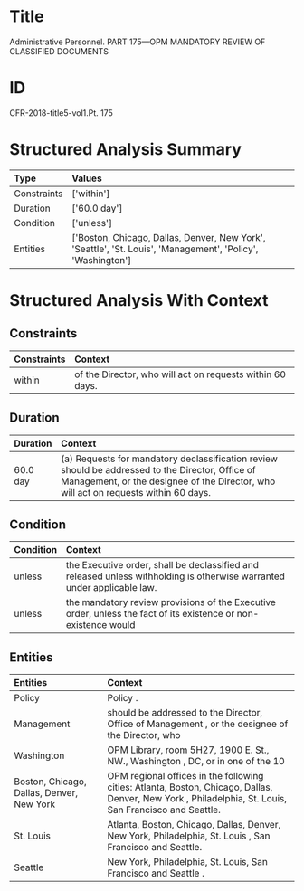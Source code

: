 # Title

 Administrative Personnel. PART 175—OPM MANDATORY REVIEW OF CLASSIFIED DOCUMENTS


# ID

 CFR-2018-title5-vol1.Pt. 175


# Structured Analysis Summary

| Type        | Values                                                                                                      |
|:------------|:------------------------------------------------------------------------------------------------------------|
| Constraints | ['within']                                                                                                  |
| Duration    | ['60.0 day']                                                                                                |
| Condition   | ['unless']                                                                                                  |
| Entities    | ['Boston, Chicago, Dallas, Denver, New York', 'Seattle', 'St. Louis', 'Management', 'Policy', 'Washington'] |


# Structured Analysis With Context

 


## Constraints

| Constraints   | Context                                                    |
|:--------------|:-----------------------------------------------------------|
| within        | of the Director, who will act on requests within  60 days. |


## Duration

| Duration   | Context                                                                                                                                                                                 |
|:-----------|:----------------------------------------------------------------------------------------------------------------------------------------------------------------------------------------|
| 60.0 day   | (a) Requests for mandatory declassification review should be addressed to the Director, Office of Management, or the designee of the Director, who will act on requests within 60 days. |


## Condition

| Condition   | Context                                                                                                                  |
|:------------|:-------------------------------------------------------------------------------------------------------------------------|
| unless      | the Executive order, shall be declassified and released unless  withholding is otherwise warranted under applicable law. |
| unless      | the mandatory review provisions of the Executive order, unless the fact of its existence or non-existence would          |


## Entities

| Entities                                  | Context                                                                                                                                                |
|:------------------------------------------|:-------------------------------------------------------------------------------------------------------------------------------------------------------|
| Policy                                    | Policy .                                                                                                                                               |
| Management                                | should be addressed to the Director, Office of Management , or the designee of the Director, who                                                       |
| Washington                                | OPM Library, room 5H27, 1900 E. St., NW., Washington , DC, or in one of the 10                                                                         |
| Boston, Chicago, Dallas, Denver, New York | OPM regional offices in the following cities: Atlanta, Boston, Chicago, Dallas, Denver, New York , Philadelphia, St. Louis, San Francisco and Seattle. |
| St. Louis                                 | Atlanta, Boston, Chicago, Dallas, Denver, New York, Philadelphia, St. Louis , San Francisco and Seattle.                                               |
| Seattle                                   | New York, Philadelphia, St. Louis, San Francisco and Seattle .                                                                                         |


